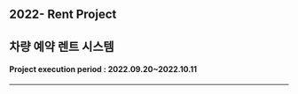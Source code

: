 ## 2022- Rent Project
## 차량 예약 렌트 시스템
#### Project execution period : 2022.09.20~2022.10.11
----------------------------------------------
